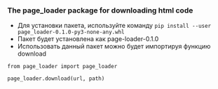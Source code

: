 ### The page_loader package for downloading html code

* Для установки пакета, используйте команду `pip install --user page_loader-0.1.0-py3-none-any.whl`
* Пакет будет установлена как page-loader-0.1.0
* Использовать данный пакет можно будет импортируя функцию download
``` 
from page_loader import page_loader

page_loader.download(url, path)
```

